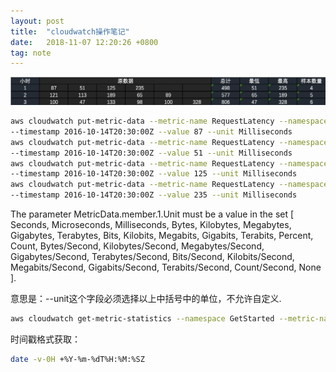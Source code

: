 ```yaml
---
layout: post
title:  "cloudwatch操作笔记"
date:   2018-11-07 12:20:26 +0800
tag: note
---
```


![](/images/2018-11-07-cloudwatch-tutorial.png)


``` bash
aws cloudwatch put-metric-data --metric-name RequestLatency --namespace GetStarted \
--timestamp 2016-10-14T20:30:00Z --value 87 --unit Milliseconds
aws cloudwatch put-metric-data --metric-name RequestLatency --namespace GetStarted \
--timestamp 2016-10-14T20:30:00Z --value 51 --unit Milliseconds
aws cloudwatch put-metric-data --metric-name RequestLatency --namespace GetStarted \
--timestamp 2016-10-14T20:30:00Z --value 125 --unit Milliseconds
aws cloudwatch put-metric-data --metric-name RequestLatency --namespace GetStarted \
--timestamp 2016-10-14T20:30:00Z --value 235 --unit Milliseconds
```

 The parameter MetricData.member.1.Unit must be a value in the set [ Seconds, Microseconds, Milliseconds, Bytes, Kilobytes, Megabytes, Gigabytes, Terabytes, Bits, Kilobits, Megabits, Gigabits, Terabits, Percent, Count, Bytes/Second, Kilobytes/Second, Megabytes/Second, Gigabytes/Second, Terabytes/Second, Bits/Second, Kilobits/Second, Megabits/Second, Gigabits/Second, Terabits/Second, Count/Second, None ].

 意思是：--unit这个字段必须选择以上中括号中的单位，不允许自定义.

``` bash
aws cloudwatch get-metric-statistics --namespace GetStarted --metric-name RequestLatency --statistics Average --start-time 2016-10-14T00:00:00Z --end-time 2016-10-15T00:00:00Z --period 60
```

时间戳格式获取：
``` bash
date -v-0H +%Y-%m-%dT%H:%M:%SZ
```
